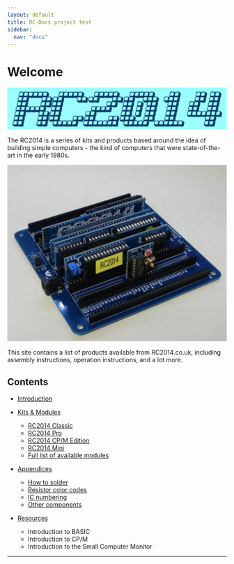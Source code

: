 ```yaml
---
layout: default
title: RC-Docs project test
sidebar:
  nav: "docs"
---
```


# Welcome

![](RC2014-logo.jpg)

The RC2014 is a series of kits and products based around the idea of building simple computers - the kind of computers that were state-of-the-art in the early 1980s.

![](board1.png)

This site contains a list of products available from RC2014.co.uk, including assembly instructions,  operation instructions, and a lot more.

## Contents

* [Introduction](introduction.html)

* [Kits & Modules](kits/kits.html)
  * [RC2014 Classic](kits/rc2014mini/guide.html)
  * [RC2014 Pro](kits/rc2014mini/guide.html)
  * [RC2014 CP/M Edition](kits/rc2014mini/guide.html)
  * [RC2014 Mini](kits/rc2014mini/guide.html)
  * [Full list of available modules](kits/kits.html)
* [Appendices](appendices/appendices.html)
  * [How to solder](appendices/soldering.html)
  * [Resistor color codes](appendices/resistor_color_codes.html)
  * [IC numbering](appendices/ic_numbering.html)
  * [Other components](appendices/components.html)
* [Resources](resources.html)
  * Introduction to BASIC
  * Introduction to CP/M
  * Introduction to the Small Computer Monitor

---

